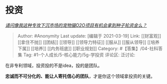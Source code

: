 # 投资
*[请问像我这种专攻下沉市场的宠物猫O2O项目有机会拿到种子轮资金么？](https://www.zhihu.com/question/449649362/answer/1788140265)*

> Author: #Anonymity
> Last update: [编辑于 2021-03-19]
> Link: [[财富观]] [[拿住不抛]] [[团结]] [[领导]] [[领导力特征]] [[服从]] [[服从领导]] [[培养下属]] [[培养]] [[内务班底]] [[职业规划]]
> Category: #【答集】/04-社科答集
> Tag: #1-个人成长/5-核心能力/5g-学投资
> 评论区:
> 泛讨论:

在非专利领域，投资投的不是idea，投的是团队。

**忠诚而不可分化的、能让人寄托信心的团队**，才是你这个领域拿投资的关键。
